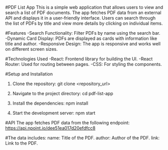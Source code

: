 #PDF List App
This is a simple web application that allows users to view and search a list of PDF documents. The app fetches PDF data from an external API and displays it in a user-friendly interface. Users can search through the list of PDFs by title and view more details by clicking on individual items.

#Features
 -Search Functionality: Filter PDFs by name using the search bar.
 -Dynamic Card Display: PDFs are displayed as cards with information like title and author.
 -Responsive Design: The app is responsive and works well on different screen sizes.

#Technologies Used
 -React: Frontend library for building the UI.
 -React Router: Used for routing between pages.
 -CSS: For styling the components.

#Setup and Installation
1) Clone the repository:
git clone <repository_url>

2) Navigate to the project directory:
cd pdf-list-app

3) Install the dependencies:
npm install

4) Start the development server:
npm start

#API
The app fetches PDF data from the following endpoint:
https://api.npoint.io/dee51ea017d20efdfcc8

#The data includes:
name: Title of the PDF.
author: Author of the PDF.
link: Link to the PDF.
